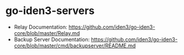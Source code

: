 # go-iden3-servers


- Relay Documentation: https://github.com/iden3/go-iden3-core/blob/master/Relay.md
- Backup Server Documentation: https://github.com/iden3/go-iden3-core/blob/master/cmd/backupserver/README.md
